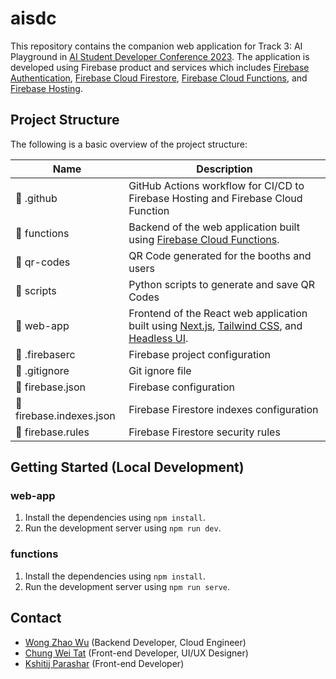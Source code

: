 # aisdc
This repository contains the companion web application for Track 3: AI Playground in [AI Student Developer Conference 2023](https://epoch.aisingapore.org/event/ai-student-developer-conference-2023/). The application is developed using Firebase product and services which includes [Firebase Authentication](https://firebase.google.com/docs/auth), [Firebase Cloud Firestore](https://firebase.google.com/docs/firestore), [Firebase Cloud Functions](https://firebase.google.com/docs/functions), and [Firebase Hosting](https://firebase.google.com/docs/hosting).

## Project Structure

The following is a basic overview of the project structure:

| Name | Description |
| ---- | ----------- |
| 📁 .github | GitHub Actions workflow for CI/CD to Firebase Hosting and Firebase Cloud Function |
| 📁 functions | Backend of the web application built using [Firebase Cloud Functions](https://firebase.google.com/docs/functions). |
| 📁 qr-codes | QR Code generated for the booths and users |
| 📁 scripts | Python scripts to generate and save QR Codes |
| 📁 web-app | Frontend of the React web application built using [Next.js](https://nextjs.org/), [Tailwind CSS](https://tailwindcss.com/), and [Headless UI](https://headlessui.dev/). |
| 📄 .firebaserc | Firebase project configuration |
| 📄 .gitignore | Git ignore file |
| 📄 firebase.json | Firebase configuration |
| 📄 firebase.indexes.json | Firebase Firestore indexes configuration |
| 📄 firebase.rules | Firebase Firestore security rules |

## Getting Started (Local Development)

### web-app
1. Install the dependencies using `npm install`.
2. Run the development server using `npm run dev`.

### functions
1. Install the dependencies using `npm install`.
2. Run the development server using `npm run serve`.

## Contact

- [Wong Zhao Wu](https://github.com/kiritowu) (Backend Developer, Cloud Engineer)
- [Chung Wei Tat](https://github.com/cweitat) (Front-end Developer, UI/UX Designer)
- [Kshitij Parashar](https://github.com/xitij27) (Front-end Developer)
